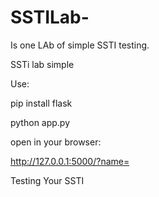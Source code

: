 # SSTILab-
Is one LAb of simple SSTI  testing.

SSTi lab simple 

Use:

pip install flask 

python app.py 

open in your browser:

http://127.0.0.1:5000/?name=

Testing Your SSTI 
